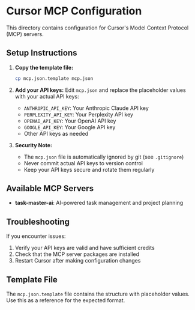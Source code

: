 # Cursor MCP Configuration

This directory contains configuration for Cursor's Model Context Protocol (MCP) servers.

## Setup Instructions

1. **Copy the template file:**
   ```bash
   cp mcp.json.template mcp.json
   ```

2. **Add your API keys:**
   Edit `mcp.json` and replace the placeholder values with your actual API keys:
   - `ANTHROPIC_API_KEY`: Your Anthropic Claude API key
   - `PERPLEXITY_API_KEY`: Your Perplexity API key  
   - `OPENAI_API_KEY`: Your OpenAI API key
   - `GOOGLE_API_KEY`: Your Google API key
   - Other API keys as needed

3. **Security Note:**
   - The `mcp.json` file is automatically ignored by git (see `.gitignore`)
   - Never commit actual API keys to version control
   - Keep your API keys secure and rotate them regularly

## Available MCP Servers

- **task-master-ai**: AI-powered task management and project planning

## Troubleshooting

If you encounter issues:
1. Verify your API keys are valid and have sufficient credits
2. Check that the MCP server packages are installed
3. Restart Cursor after making configuration changes

## Template File

The `mcp.json.template` file contains the structure with placeholder values. Use this as a reference for the expected format. 